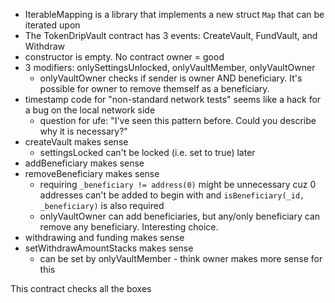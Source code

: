 - IterableMapping is a library that implements a new struct `Map` that can be iterated upon
- The TokenDripVault contract has 3 events: CreateVault, FundVault, and Withdraw
- constructor is empty. No contract owner = good
- 3 modifiers: onlySettingsUnlocked, onlyVaultMember, onlyVaultOwner
	- onlyVaultOwner checks if sender is owner AND beneficiary. It's possible for owner to remove themself as a beneficiary.
- timestamp code for "non-standard network tests" seems like a hack for a bug on the local network side
	- question for ufe: "I've seen this pattern before. Could you describe why it is necessary?"
- createVault makes sense
	- settingsLocked can't be locked (i.e. set to true) later
- addBeneficiary makes sense
- removeBeneficiary makes sense
	- requiring `_beneficiary != address(0)` might be unnecessary cuz 0 addresses can't be added to begin with and `isBeneficiary(_id, _beneficiary)` is also required
	- onlyVaultOwner can add beneficiaries, but any/only beneficiary can remove any beneficiary. Interesting choice.
- withdrawing and funding makes sense
- setWithdrawAmountStacks makes sense
	- can be set by onlyVaultMember - think owner makes more sense for this

This contract checks all the boxes